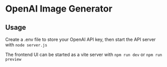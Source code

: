 # OpenAI Image Generator

## Usage

Create a .env file to store your OpenAI API key, then start the API server with `node server.js`

The frontend UI can be started as a vite server with `npm run dev` or `npm run preview`
